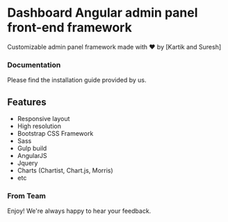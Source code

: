 # Dashboard Angular admin panel front-end framework

Customizable admin panel framework made with :heart: by [Kartik and Suresh]

### Documentation
Please find the installation guide provided by us.

## Features
* Responsive layout
* High resolution
* Bootstrap CSS Framework
* Sass
* Gulp build
* AngularJS
* Jquery
* Charts (Chartist, Chart.js, Morris)
* etc


### From Team

Enjoy!
We're always happy to hear your feedback.
